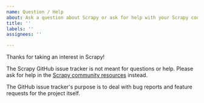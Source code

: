 ```yaml
---
name: Question / Help
about: Ask a question about Scrapy or ask for help with your Scrapy code.
title: ''
labels: ''
assignees: ''

---
```


Thanks for taking an interest in Scrapy!

The Scrapy GitHub issue tracker is not meant for questions or help. Please ask
for help in the [Scrapy community resources](https://scrapy.org/community/)
instead.

The GitHub issue tracker's purpose is to deal with bug reports and feature
requests for the project itself.
